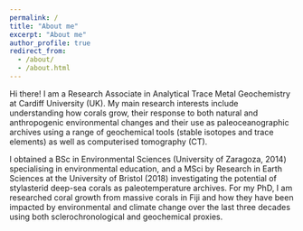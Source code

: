 ```yaml
---
permalink: /
title: "About me"
excerpt: "About me"
author_profile: true
redirect_from: 
  - /about/
  - /about.html
---
```


Hi there! I am a Research Associate in Analytical Trace Metal Geochemistry at Cardiff University (UK). My main research interests include understanding how corals grow, their response to both natural and anthropogenic environmental changes and their use as paleoceanographic archives using a range of geochemical tools (stable isotopes and trace elements) as well as computerised tomography (CT). 

I obtained a BSc in Environmental Sciences (University of Zaragoza, 2014) specialising in environmental education, and a MSci by Research in Earth Sciences at the University of Bristol (2018) investigating the potential of stylasterid deep-sea corals as paleotemperature archives. For my PhD, I am researched coral growth from massive corals in Fiji and how they have been impacted by environmental and climate change over the last three decades using both sclerochronological and geochemical proxies. 


